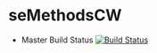# seMethodsCW

- Master Build Status [![Build Status](https://travis-ci.org/AllInHouse/seMethodsCW.svg?branch=master)](https://travis-ci.org/AllInHouse/seMethodsCW)